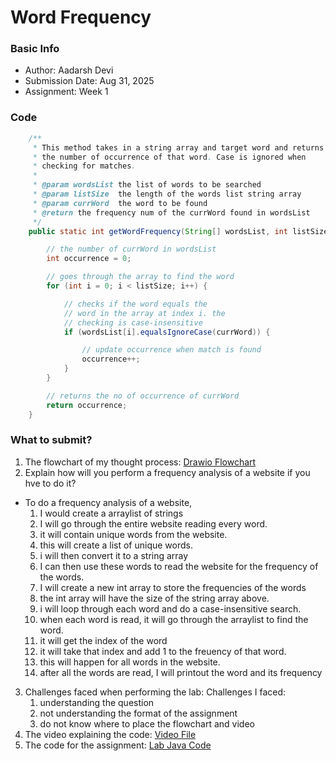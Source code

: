 # Word Frequency

### Basic Info
- Author: Aadarsh Devi
- Submission Date: Aug 31, 2025
- Assignment: Week 1

### Code
```java
    /**
     * This method takes in a string array and target word and returns
     * the number of occurrence of that word. Case is ignored when
     * checking for matches.
     *
     * @param wordsList the list of words to be searched
     * @param listSize  the length of the words list string array
     * @param currWord  the word to be found
     * @return the frequency num of the currWord found in wordsList
     */
    public static int getWordFrequency(String[] wordsList, int listSize, String currWord) {

        // the number of currWord in wordsList
        int occurrence = 0;

        // goes through the array to find the word
        for (int i = 0; i < listSize; i++) {

            // checks if the word equals the
            // word in the array at index i. the
            // checking is case-insensitive
            if (wordsList[i].equalsIgnoreCase(currWord)) {

                // update occurrence when match is found
                occurrence++;
            }
        }

        // returns the no of occurrence of currWord
        return occurrence;
    }
```
### What to submit?
1. The flowchart of my thought process: [Drawio Flowchart](word_frequency_flowchart.drawio)
2. Explain how will you perform a frequency analysis of a website if you hve to do it?
 - To do a frequency analysis of a website,
   1. I would create a arraylist of strings
   2. I will go through the entire website reading every word.
   2. it will contain unique words from the website.
   3. this will create a list of unique words.
   4. i will then convert it to a string array
   5. I can then use these words to read the website for the frequency of the words. 
   4. I will create a new int array to store the frequencies of the words
   5. the int array will have the size of the string array above.
   6. i will loop through each word and do a case-insensitive search.
   7. when each word is read, it will go through the arraylist to find the word.
   8. it will get the index of the word
   9. it will take that index and add 1 to the freuency of that word.
   10. this will happen for all words in the website.
   11. after all the words are read, I will printout the word and its frequency
3. Challenges faced when performing the lab: Challenges I faced:
     1. understanding the question
     2. not understanding the format of the assignment
     3. do not know where to place the flowchart and video
4. The video explaining the code: [Video File](word_frequency_video.mp4)
5. The code for the assignment: [Lab Java Code](WordFrequency.java)
